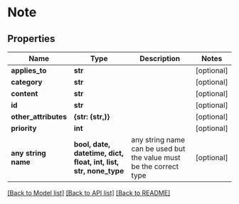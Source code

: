 # Note


## Properties
Name | Type | Description | Notes
------------ | ------------- | ------------- | -------------
**applies_to** | **str** |  | [optional] 
**category** | **str** |  | [optional] 
**content** | **str** |  | [optional] 
**id** | **str** |  | [optional] 
**other_attributes** | **{str: (str,)}** |  | [optional] 
**priority** | **int** |  | [optional] 
**any string name** | **bool, date, datetime, dict, float, int, list, str, none_type** | any string name can be used but the value must be the correct type | [optional]

[[Back to Model list]](../README.md#documentation-for-models) [[Back to API list]](../README.md#documentation-for-api-endpoints) [[Back to README]](../README.md)



